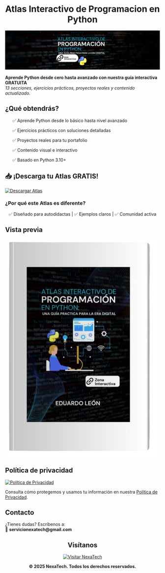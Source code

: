<h1 align="center"> Atlas Interactivo de Programacion en Python</h1>

<p align="center">
  <img src="img/Atlas Interactivo.jpg" alt="Vista previa del Atlas" width="600"/>
</p>

<strong align="center">Aprende Python desde cero hasta avanzado con nuestra guía interactiva GRATUITA</strong><br>
  <em>13 secciones, ejercicios prácticos, proyectos reales y contenido actualizado.</em>


<h2> ¿Qué obtendrás?</h2>

<ul>
  ✅ Aprende Python desde lo básico hasta nivel avanzado

  ✅ Ejercicios prácticos con soluciones detalladas
  
  ✅ Proyectos reales para tu portafolio
  
  ✅ Contenido visual e interactivo
  
  ✅ Basado en Python 3.10+
</ul>


<h2>📥 ¡Descarga tu Atlas GRATIS!</h2>

<p align="">
  <a href="https://forms.gle/TU_FORMULARIO" target="_blank">
    <img src="https://img.shields.io/badge/📚%20Obtener%20Atlas-28a745?style=for-the-badge&logo=python&logoColor=white" alt="Descargar Atlas">
  </a>
</p>


<h3 align=""> ¿Por qué este Atlas es diferente?</h3>

<p align="center">
  ✅ Diseñado para autodidactas | ✅ Ejemplos claros | ✅ Comunidad activa
</p>



<h2 align=""> Vista previa</h2>

<p align="">
  <img src="img/portadaebook-removebg-preview.png" alt="Vista previa del Atlas" width="600"/>
</p>



<h2 align=""> Política de privacidad</h2>

<p align="">
  <a href="docs/politicas-privacidad.md" target="_blank">
    <img src="https://img.shields.io/badge/%20Ver%20Política%20de%20Privacidad-0078D7?style=for-the-badge" alt="Política de Privacidad">
  </a>
</p>

<p align="">
  Consulta cómo protegemos y usamos tu información en nuestra
  <a href="doc/politicas-privacidad.md">Política de Privacidad</a>.
</p>



<h2 align=""> Contacto</h2>

<p align="">
  ¿Tienes dudas? Escríbenos a:<br>
  📧 <strong>servicionexatech@gmail.com</strong>
</p>



<h2 align="center"> Visítanos</h2>

<p align="center">
  <a href="https://www.nexatech.org" target="_blank">
    <img src="https://img.shields.io/badge/%20Visitar%20NexaTech-ff9800?style=for-the-badge&logo=google-chrome&logoColor=white" alt="Visitar NexaTech">
  </a>
</p>



<p align="center"><strong>© 2025 NexaTech. Todos los derechos reservados.</strong></p>
